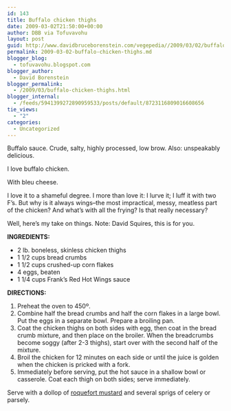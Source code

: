 ```yaml
---
id: 143
title: Buffalo chicken thighs
date: 2009-03-02T21:50:00+00:00
author: DBB via Tofuvavohu
layout: post
guid: http://www.davidbruceborenstein.com/vegepedia//2009/03/02/buffalo-chicken-thighs/
permalink: 2009-03-02-buffalo-chicken-thighs.md
blogger_blog:
  - tofuvavohu.blogspot.com
blogger_author:
  - David Borenstein
blogger_permalink:
  - /2009/03/buffalo-chicken-thighs.html
blogger_internal:
  - /feeds/5941399272890959533/posts/default/8723116809016608656
tie_views:
  - "2"
categories:
  - Uncategorized
---
```

Buffalo sauce. Crude, salty, highly processed, low brow. Also: unspeakably delicious.

I love buffalo chicken.

With bleu cheese.

I love it to a shameful degree. I more than love it: I lurve it; I luff it with two F&#8217;s. But why is it always wings&#8211;the most impractical, messy, meatless part of the chicken? And what&#8217;s with all the frying? Is that really necessary?

Well, here&#8217;s my take on things. Note: David Squires, this is for you.

<span style="font-weight: bold;">INGREDIENTS:</span> 

  * 2 lb. boneless, skinless chicken thighs
  * 1 1/2 cups bread crumbs
  * 1 1/2 cups crushed-up corn flakes
  * 4 eggs, beaten
  * 1 1/4 cups Frank&#8217;s Red Hot Wings sauce

<span style="font-weight: bold;">DIRECTIONS:</span> 

  1. Preheat the oven to 450º.
  2. Combine half the bread crumbs and half the corn flakes in a large bowl. Put the eggs in a separate bowl. Prepare a broiling pan.
  3. Coat the chicken thighs on both sides with egg, then coat in the bread crumb mixture, and then place on the broiler. When the breadcrumbs become soggy (after 2-3 thighs), start over with the second half of the mixture.
  4. Broil the chicken for 12 minutes on each side or until the juice is golden when the chicken is pricked with a fork.
  5. Immediately before serving, put the hot sauce in a shallow bowl or casserole. Coat each thigh on both sides; serve immediately.

Serve with a dollop of [roquefort mustard](http://tofuvavohu.blogspot.com/2009/03/roquefort-mustard.html) and several sprigs of celery or parsely.